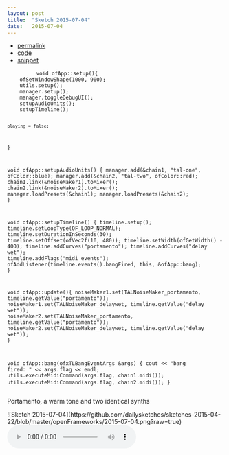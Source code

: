 ```yaml
---
layout: post
title:  "Sketch 2015-07-04"
date:   2015-07-04
---
```

<div class="code">
    <ul>
		<li><a href="{% post_url 2015-07-04-sketch %}">permalink</a></li>
		<li><a href="https://github.com/dailysketches/dailySketches/tree/master/sketches/2015-07-04">code</a></li>
		<li><a href="#" class="snippet-button">snippet</a></li>
	</ul>
    <pre class="snippet">
        <code class="cpp">void ofApp::setup(){
    ofSetWindowShape(1000, 900);
    utils.setup();
    manager.setup();
    manager.toggleDebugUI();
    setupAudioUnits();
    setupTimeline();

    playing = false;
}

void ofApp::setupAudioUnits() {
    manager.add(&amp;chain1, "tal-one", ofColor::blue);
    manager.add(&amp;chain2, "tal-two", ofColor::red);
    chain1.link(&amp;noiseMaker1).toMixer();
    chain2.link(&amp;noiseMaker2).toMixer();
    manager.loadPresets(&amp;chain1);
    manager.loadPresets(&amp;chain2);
}

void ofApp::setupTimeline() {
    timeline.setup();
    timeline.setLoopType(OF_LOOP_NORMAL);
    timeline.setDurationInSeconds(30);
    timeline.setOffset(ofVec2f(10, 480));
    timeline.setWidth(ofGetWidth() - 400);
    timeline.addCurves("portamento");
    timeline.addCurves("delay wet");
    timeline.addFlags("midi events");
    ofAddListener(timeline.events().bangFired, this, &amp;ofApp::bang);
}

void ofApp::update(){
    noiseMaker1.set(TALNoiseMaker_portamento, timeline.getValue("portamento"));
    noiseMaker1.set(TALNoiseMaker_delaywet, timeline.getValue("delay wet"));
    noiseMaker2.set(TALNoiseMaker_portamento, timeline.getValue("portamento"));
    noiseMaker2.set(TALNoiseMaker_delaywet, timeline.getValue("delay wet"));
}

void ofApp::bang(ofxTLBangEventArgs &amp;args) {
    cout &lt;&lt; "bang fired: " &lt;&lt; args.flag &lt;&lt; endl;
    utils.executeMidiCommand(args.flag, chain1.midi());
    utils.executeMidiCommand(args.flag, chain2.midi());
}</code>
    </pre>
</div>
<p class="description">Portamento, a warm tone and two identical synths</p>
![Sketch 2015-07-04](https://github.com/dailysketches/sketches-2015-04-22/blob/master/openFrameworks/2015-07-04.png?raw=true)
<audio controls>
	<source src="https://github.com/dailysketches/sketches-2015-04-22/blob/master/openFrameworks/2015-07-04.mp3?raw=true" type="audio/mpeg">
	Your browser does not support the audio element.
</audio>

